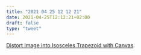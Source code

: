 ```yaml
---
title: "2021 04 25 12 12 21"
date: 2021-04-25T12:12:21+02:00
draft: false
type: "tweet"
---
```

[Distort Image into Isosceles Trapezoid with Canvas](https://alexomara.com/blog/distort-image-into-isosceles-trapezoid-with-canvas/).
